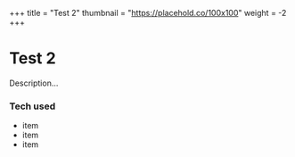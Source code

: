 +++
title = "Test 2"
thumbnail = "https://placehold.co/100x100"
weight = -2
+++

# Test 2

Description...

### Tech used
* item
* item
* item
